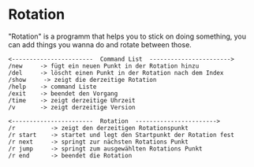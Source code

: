 # Rotation
"Rotation" is a programm that helps you to stick on doing something, you can add things you wanna do and rotate between those. 

    <-----------------------  Command List  ----------------------->
    /new     -> fügt ein neuen Punkt in der Rotation hinzu
    /del     -> löscht einen Punkt in der Rotation nach dem Index
    /show     -> zeigt die derzeitige Rotation
    /help    -> command Liste
    /exit    -> beendet den Vorgang
    /time    -> zeigt derzeitige Uhrzeit
    /v       -> zeigt derzeitige Version

    <-----------------------  Rotation  ----------------------->
    /r          -> zeigt den derzeitigen Rotationspunkt 
    /r start    -> startet und legt den Startpunkt der Rotation fest
    /r next     -> springt zur nächsten Rotations Punkt
    /r jump     -> springt zum ausgewählten Rotations Punkt
    /r end      -> beendet die Rotation

